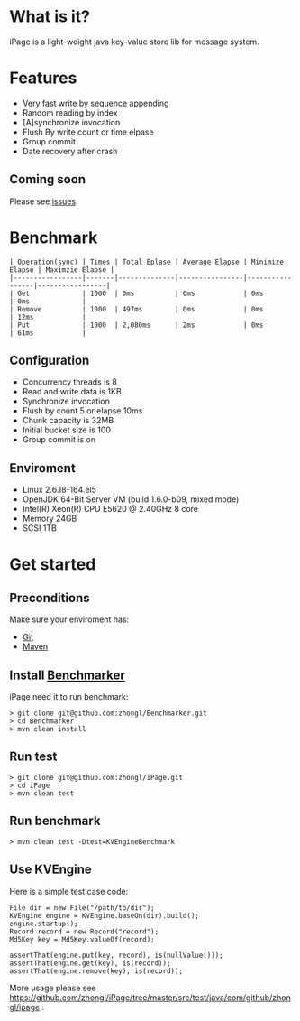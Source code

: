 # What is it?

iPage is a light-weight java key-value store lib for message system.

# Features

* Very fast write by sequence appending
* Random reading by index
* [A]synchronize invocation
* Flush By write count or time elpase
* Group commit
* Date recovery after crash

## Coming soon

Please see [issues](https://github.com/zhongl/iPage/issues?sort=created&direction=desc&state=open&page=1).

# Benchmark

    | Operation(sync) | Times | Total Eplase | Average Elapse | Minimize Elapse | Maximzie Elapse |
    |-----------------|-------|--------------|----------------|-----------------|-----------------|
    | Get             | 1000  | 0ms          | 0ms            | 0ms             | 0ms             |
    | Remove          | 1000  | 497ms        | 0ms            | 0ms             | 12ms            |
    | Put             | 1000  | 2,080ms      | 2ms            | 0ms             | 61ms            |

## Configuration

* Concurrency threads is 8
* Read and write data is 1KB
* Synchronize invocation
* Flush by count 5 or elapse 10ms
* Chunk capacity is 32MB
* Initial bucket size is 100
* Group commit is on

## Enviroment

* Linux 2.6.18-164.el5
* OpenJDK 64-Bit Server VM (build 1.6.0-b09, mixed mode)
* Intel(R) Xeon(R) CPU E5620  @ 2.40GHz 8 core
* Memory 24GB
* SCSI 1TB

# Get started

## Preconditions

Make sure your enviroment has:

* [Git](http://git-scm.com/)
* [Maven](http://maven.apache.org/)

## Install [Benchmarker](https://github.com/zhongl/Benchmarker)

iPage need it to run benchmark:

    > git clone git@github.com:zhongl/Benchmarker.git
    > cd Benchmarker
    > mvn clean install

## Run test

    > git clone git@github.com:zhongl/iPage.git
    > cd iPage
    > mvn clean test

## Run benchmark

    > mvn clean test -Dtest=KVEngineBenchmark

## Use KVEngine

Here is a simple test case code:

    File dir = new File("/path/to/dir");
    KVEngine engine = KVEngine.baseOn(dir).build();
	engine.startup();
	Record record = new Record("record");
	Md5Key key = Md5Key.valueOf(record);

	assertThat(engine.put(key, record), is(nullValue()));
	assertThat(engine.get(key), is(record));
	assertThat(engine.remove(key), is(record));

More usage please see <https://github.com/zhongl/iPage/tree/master/src/test/java/com/github/zhongl/ipage> .